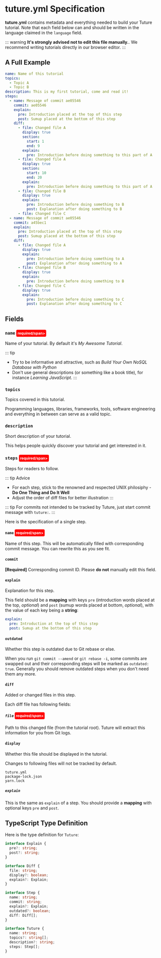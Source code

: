# tuture.yml Specification

**tuture.yml** contains metadata and everything needed to build your Tuture tutorial. Note that each field below can and should be written in the language claimed in the `language` field.

::: warning
**It's strongly advised not to edit this file manually.**. We recommend writing tutorials directly in our browser editor.
:::

## A Full Example

```yaml
name: Name of this tutorial
topics:
  - Topic A
  - Topic B
description: This is my first tutorial, come and read it!
steps:
  - name: Message of commit ae05546
    commit: ae05546
    explain:
      pre: Introduction placed at the top of this step
      post: Sumup placed at the bottom of this step
    diff:
      - file: Changed file A
        display: true
        section:
          start: 1
          end: 9
        explain:
          pre: Introduction before doing something to this part of A
      - file: Changed file A
        display: true
        section:
          start: 10
          end: 20
        explain:
          pre: Introduction before doing something to this part of A
      - file: Changed file B
        display: true
        explain:
          pre: Introduction before doing something to B
          post: Explanation after doing something to B
      - file: Changed file C
  - name: Message of commit ae05546
    commit: a45bec1
    explain:
      pre: Introduction placed at the top of this step
      post: Sumup placed at the bottom of this step
    diff:
      - file: Changed file A
        display: true
        explain:
          pre: Introduction before doing something to A
          post: Explanation after doing something to A
      - file: Changed file B
        display: true
        explain:
          pre: Introduction before doing something to B
      - file: Changed file C
        display: true
        explain:
          pre: Introduction before doing something to C
          post: Explanation after doing something to C
```

## Fields

### `name` <span class="required">required/span>

Name of your tutorial. By default it's *My Awesome Tutorial*.

::: tip
- Try to be informative and attractive, such as *Build Your Own NoSQL Database with Python*
- Don't use general descriptions (or something like a book title), for instance *Learning JavaScript*.
:::

### `topics`

Topics covered in this tutorial.

Programming languages, libraries, frameworks, tools, software engineering and everything in between can serve as a valid topic.

### `description`

Short description of your tutorial.

This helps people quickly discover your tutorial and get interested in it.

### `steps` <span class="required">required/span>

Steps for readers to follow.

::: tip Advice
- For each step, stick to the renowned and respected UNIX philosiphy - **Do One Thing and Do It Well**
- Adjust the order of diff files for better illustration
:::

::: tip
For commits not intended to be tracked by Tuture, just start commit message with `tuture:`.
:::

Here is the specification of a single step.

#### `name` <span class="required">required/span>

Name of this step. This will be automatically filled with corresponding commit message. You can rewrite this as you see fit.

#### `commit`

**[Required]** Corresponding commit ID. Please **do not** manually edit this field.

#### `explain`

Explanation for this step.

This field should be a **mapping** with keys `pre` (introduction  words placed at the top, *optional*) and `post` (sumup words placed at bottom, *optional*), with the value of each key being a **string**:

```yaml
explain:
  pre: Introduction at the top of this step
  post: Sumup at the bottom of this step
```

#### `outdated`

Whether this step is outdated due to Git rebase or else.

When you run `git commit --amend` or `git rebase -i`, some commits are swapped out and their corresponding steps will be marked as `outdated: true`. Generally you should remove outdated steps when you don't need them any more.

#### `diff`

Added or changed files in this step.

Each diff file has following fields:

##### `file` <span class="required">required/span>

Path to this changed file (from the tutorial root). Tuture will extract this information for you from Git logs.

#### `display`

Whether this file should be displayed in the tutorial.

Changes to following files will not be tracked by default.

```
tuture.yml
package-lock.json
yarn.lock
```

##### `explain`

This is the same as `explain` of a step. You should provide a **mapping** with optional keys `pre` and `post`.

## TypeScript Type Definition

Here is the type definition for `Tuture`:

```typescript
interface Explain {
  pre?: string;
  post?: string;
}

interface Diff {
  file: string;
  display?: boolean;
  explain?: Explain;
}

interface Step {
  name: string;
  commit: string;
  explain?: Explain;
  outdated?: boolean;
  diff: Diff[];
}

interface Tuture {
  name: string;
  topics?: string[];
  description?: string;
  steps: Step[];
}
```

<style>
.required {
  color: white;
  padding: 4px;
  font-size: 12px;
  font-weight: bold;
  border-radius: 4px;
  background-color: red;
}
</style>
